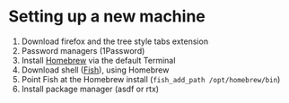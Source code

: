 # Setting up a new machine 

1. Download firefox and the tree style tabs extension
2. Password managers (1Password)
3. Install [Homebrew](https://brew.sh/) via the default Terminal 
4. Download shell ([Fish](https://fishshell.com/)), using Homebrew
5. Point Fish at the Homebrew install (`fish_add_path /opt/homebrew/bin`)
6. Install package manager (asdf or rtx)
